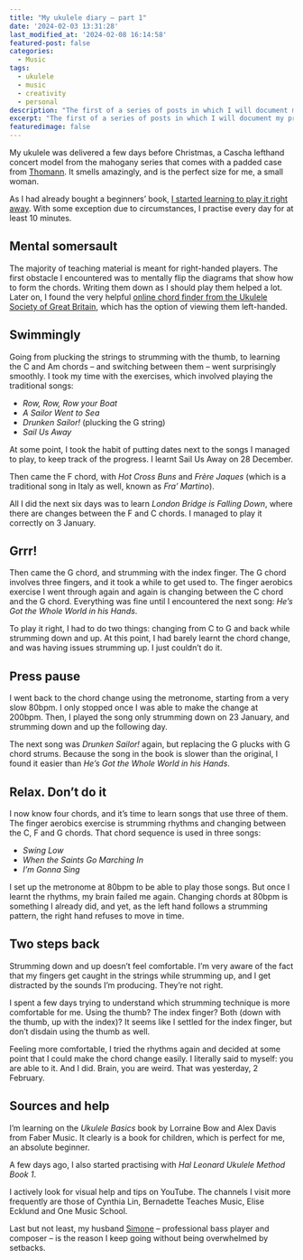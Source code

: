 ```yaml
---
title: "My ukulele diary – part 1"
date: '2024-02-03 13:31:28'
last_modified_at: '2024-02-08 16:14:58'
featured-post: false
categories:
  - Music
tags:
  - ukulele
  - music
  - creativity
  - personal
description: "The first of a series of posts in which I will document my progress learning to play the ukulele."
excerpt: "The first of a series of posts in which I will document my progress."
featuredimage: false
---
```

My ukulele was delivered a few days before Christmas, a Cascha lefthand concert model from the mahogany series that comes with a padded case from [Thomann](https://www.thomann.de/gb/index.html). It smells amazingly, and is the perfect size for me, a small woman.

As I had already bought a beginners’ book, [I started learning to play it right away](https://silviamaggidesign.com/music/four-strings-of-joy/). With some exception due to circumstances, I practise every day for at least 10 minutes.

## Mental somersault

The majority of teaching material is meant for right-handed players. The first obstacle I encountered was to mentally flip the diagrams that show how to form the chords. Writing them down as I should play them helped a lot. Later on, I found the very helpful [online chord finder from the Ukulele Society of Great Britain](https://usgb.co.uk/Chords), which has the option of viewing them left-handed.

## Swimmingly

Going from plucking the strings to strumming with the thumb, to learning the C and Am chords – and switching between them – went surprisingly smoothly. I took my time with the exercises, which involved playing the traditional songs:

- _Row, Row, Row your Boat_
- _A Sailor Went to Sea_
- _Drunken Sailor!_ (plucking the G string)
- _Sail Us Away_

At some point, I took the habit of putting dates next to the songs I managed to play, to keep track of the progress. I learnt Sail Us Away on 28 December.

Then came the F chord, with _Hot Cross Buns_ and _Frère Jaques_ (which is a traditional song in Italy as well, known as _Fra’ Martino_).

All I did the next six days was to learn _London Bridge is Falling Down_, where there are changes between the F and C chords. I managed to play it correctly on 3 January.

## Grrr!

Then came the G chord, and strumming with the index finger. The G chord involves three fingers, and it took a while to get used to. The finger aerobics exercise I went through again and again is changing between the C chord and the G chord. Everything was fine until I encountered the next song: _He’s Got the Whole World in his Hands_.

To play it right, I had to do two things: changing from C to G and back while strumming down and up. At this point, I had barely learnt the chord change, and was having issues strumming up. I just couldn’t do it.

## Press pause

I went back to the chord change using the metronome, starting from a very slow 80bpm. I only stopped once I was able to make the change at 200bpm. Then, I played the song only strumming down on 23 January, and strumming down and up the following day.

The next song was _Drunken Sailor!_ again, but replacing the G plucks with G chord strums. Because the song in the book is slower than the original, I found it easier than _He’s Got the Whole World in his Hands_.

## Relax. Don’t do it

I now know four chords, and it’s time to learn songs that use three of them. The finger aerobics exercise is strumming rhythms and changing between the C, F and G chords. That chord sequence is used in three songs:

- _Swing Low_
- _When the Saints Go Marching In_
- _I’m Gonna Sing_

I set up the metronome at 80bpm to be able to play those songs. But once I learnt the rhythms, my brain failed me again. Changing chords at 80bpm is something I already did, and yet, as the left hand follows a strumming pattern, the right hand refuses to move in time.

## Two steps back

Strumming down and up doesn’t feel comfortable. I’m very aware of the fact that my fingers get caught in the strings while strumming up, and I get distracted by the sounds I’m producing. They’re not right.

I spent a few days trying to understand which strumming technique is more comfortable for me. Using the thumb? The index finger? Both (down with the thumb, up with the index)? It seems like I settled for the index finger, but don’t disdain using the thumb as well.

Feeling more comfortable, I tried the rhythms again and decided at some point that I could make the chord change easily. I literally said to myself: you are able to it. And I did. Brain, you are weird. That was yesterday, 2 February.

## Sources and help

I’m learning on the _Ukulele Basics_ book by Lorraine Bow and Alex Davis from Faber Music. It clearly is a book for children, which is perfect for me, an absolute beginner.

A few days ago, I also started practising with _Hal Leonard Ukulele Method Book 1_.

I actively look for visual help and tips on YouTube. The channels I visit more frequently are those of Cynthia Lin, Bernadette Teaches Music, Elise Ecklund and One Music School.

Last but not least, my husband [Simone](https://minutestomidnight.co.uk) – professional bass player and composer – is the reason I keep going without being overwhelmed by setbacks.

